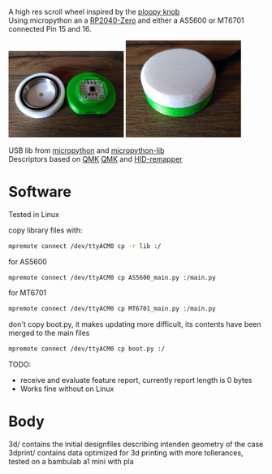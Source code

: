 A high res scroll wheel inspired by the [ploopy knob](https://github.com/ploopyco/knob) \
Using micropython an a [RP2040-Zero](https://www.waveshare.com/wiki/RP2040-Zero) and either a AS5600 or MT6701 connected Pin 15 and 16.

<img src="https://github.com/kabel42/HighResScroll/blob/master/img/parts.jpeg" width=45%>
<img src="https://github.com/kabel42/HighResScroll/blob/master/img/assambled.jpeg" width=45%>

USB lib from [micropython](https://docs.micropython.org/en/latest/library/machine.USBDevice.html) and [micropython-lib](https://github.com/micropython/micropython-lib/tree/master/micropython/usb) \
Descriptors based on [QMK](https://github.com/qmk/qmk_firmware/pull/24423/files#diff-9b81bdb526b5a64af607df29089326f9467bc3f12068661b20bc44bb6709d2f7R168) [QMK](https://github.com/eynsai/qmk_firmware/blob/b3a44e8e99787942e5d2f921ef449040ce3c9c4b/tmk_core/protocol/vusb/vusb.c#L527) and [HID-remapper](https://github.com/jfedor2/hid-remapper/blob/master/firmware/src/our_descriptor.cc#L82)

# Software
Tested in Linux

copy library files with:
``` bash
mpremote connect /dev/ttyACM0 cp -r lib :/
```
for AS5600
``` bash
mpremote connect /dev/ttyACM0 cp AS5600_main.py :/main.py
```

for MT6701
``` bash
mpremote connect /dev/ttyACM0 cp MT6701_main.py :/main.py
```

don't copy boot.py, it makes updating more difficult, its contents have been merged to the main files
``` bash
mpremote connect /dev/ttyACM0 cp boot.py :/
```

TODO:
- receive and evaluate feature report, currently report length is 0 bytes
 - Works fine without on Linux

# Body
3d/ contains the initial designfiles describing intenden geometry of the case \
3dprint/ contains data optimized for 3d printing with more tollerances, tested on a bambulab a1 mini with pla
